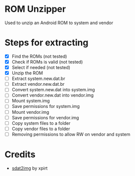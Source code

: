 # ROM Unzipper
Used to unzip an Android ROM to system and vendor
# Steps for extracting
- [x] Find the ROMs (not tested)
- [x] Check if ROMs is valid (not tested)
- [x] Select if needed (not tested)
- [x] Unzip the ROM
- [ ] Extract system.new.dat.br
- [ ] Extract vendor.new.dat.br
- [ ] Convert system.new.dat into system.img
- [ ] Convert vendor.new.dat into vendor.img
- [ ] Mount system.img
- [ ] Save permissions for system.img
- [ ] Mount vendor.img
- [ ] Save permissions for vendor.img
- [ ] Copy system files to a folder
- [ ] Copy vendor files to a folder
- [ ] Removing permissions to allow RW on vendor and system

# Credits
- [sdat2img](https://github.com/xpirt/sdat2img) by xpirt
